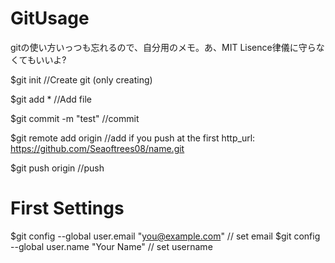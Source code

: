 # GitUsage
gitの使い方いっつも忘れるので、自分用のメモ。あ、MIT Lisence律儀に守らなくてもいいよ?

$git init                     //Create git (only creating)

$git add *                    //Add file

$git commit -m "test"         //commit

$git remote add origin <url>  //add <url> if you push at the first
      http_url: https://github.com/Seaoftrees08/name.git

$git push origin <branch>     //push

# First Settings
$git config --global user.email "you@example.com"   // set email
$git config --global user.name "Your Name"          // set username 
